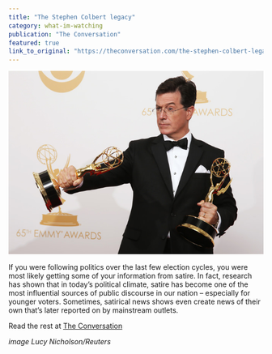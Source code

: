 ```yaml
---
title: "The Stephen Colbert legacy"
category: what-im-watching
publication: "The Conversation"
featured: true
link_to_original: "https://theconversation.com/the-stephen-colbert-legacy-35747"
---
```

![](/assets/img/image-20141219-31542-tqw2fv.jpg)

If you were following politics over the last few election cycles, you were most likely getting some of your information from satire. In fact, research has shown that in today’s political climate, satire has become one of the most influential sources of public discourse in our nation – especially for younger voters. Sometimes, satirical news shows even create news of their own that’s later reported on by mainstream outlets.

Read the rest at [The Conversation](https://theconversation.com/the-stephen-colbert-legacy-35747)

_image Lucy Nicholson/Reuters_

